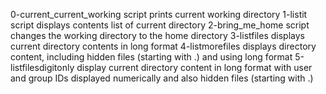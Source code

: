 0-current_current_working script prints current working directory
1-listit script displays contents list of current directory
2-bring_me_home script changes the working directory to the home directory
3-listfiles displays current directory contents in long format
4-listmorefiles displays directory content, including hidden files (starting with .) and using long format
5-listfilesdigitonly display current directory content in long format with user and group IDs displayed numerically and also hidden files (starting with .)
